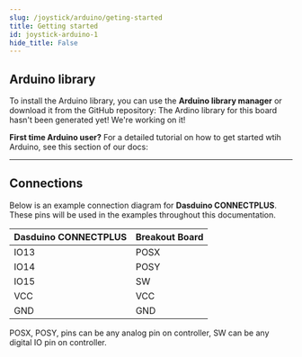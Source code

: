 ```yaml
---
slug: /joystick/arduino/geting-started 
title: Getting started
id: joystick-arduino-1 
hide_title: False
---
```


## Arduino library
To install the Arduino library, you can use the **Arduino library manager** or download it from the GitHub repository:
<ErrorBox>The Ardino library for this board hasn't been generated yet! We're working on it!</ErrorBox>
<InfoBox>

**First time Arduino user?** For a detailed tutorial on how to get started wtih Arduino, see this section of our docs:

<QuickLink  
  title="Getting started with Arduino"  
  description="A full, comprehensive tutorial on how to fully set up and upload code for the first time on an Arduino board, from scratch!"  
  url="#"  
/>  

</InfoBox>

---

## Connections

Below is an example connection diagram for **Dasduino CONNECTPLUS**. These pins will be used in the examples throughout this documentation.

| **Dasduino CONNECTPLUS** | **Breakout Board** |
|---|---|
| IO13 | POSX |
| IO14 | POSY |
| IO15 | SW |
| VCC | VCC |
|GND | GND |

<InfoBox>
POSX, POSY, pins can be any analog pin on controller, SW can be any digital IO pin on controller.
</InfoBox>